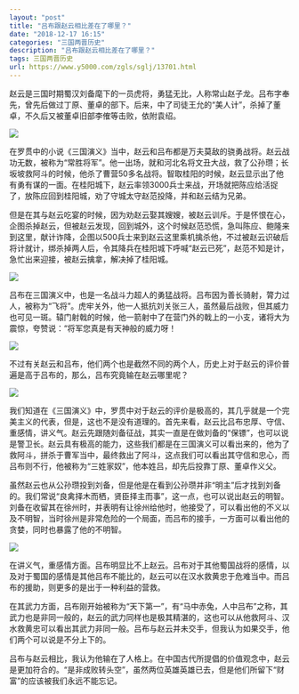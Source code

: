 ```yaml
---
layout: "post"
title: "吕布跟赵云相比差在了哪里？"
date: "2018-12-17 16:15"
categories: "三国两晋历史"
description: "吕布跟赵云相比差在了哪里？"
tags: 三国两晋历史
url: https://www.y5000.com/zgls/sglj/13701.html
---
```






赵云是三国时期蜀汉刘备麾下的一员虎将，勇猛无比，人称常山赵子龙。吕布字奉先，曾先后做过丁原、董卓的部下。后来，中了司徒王允的“美人计”，杀掉了董卓，不久后又被董卓旧部李傕等击败，依附袁绍。

![](https://img.y5000.com/uploads/allimg/170216/8-1F216092911532.jpg)

在罗贯中的小说《三国演义》当中，赵云和吕布都是万夫莫敌的骁勇战将。赵云战功无数，被称为“常胜将军”。他一出场，就和河北名将文丑大战，救了公孙瓒；长坂坡救阿斗的时候，他杀了曹营50多名战将。智取桂阳的时候，赵云显示出了他有勇有谋的一面。在桂阳城下，赵云率领3000兵士来战，开场就把陈应给活捉了，放陈应回到桂阳城，劝了守城太守赵范投降，并和赵云结为兄弟。

但是在其与赵云吃宴的时候，因为劝赵云娶其嫂嫂，被赵云训斥。于是怀恨在心，企图杀掉赵云，但被赵云发现，回到城外，这个时候赵范恐慌，急叫陈应、鲍隆来到这里，献计诈降，企图以500兵士来到赵云这里乘机擒杀他，不过被赵云识破后将计就计，绑杀掉两人后，令其降兵在桂阳城下呼喊“赵云已死”，赵范不知是计，急忙出来迎接，被赵云擒拿，解决掉了桂阳城。

![](https://img.y5000.com/uploads/allimg/170216/8-1F216092921M3.jpg)

吕布在三国演义中，也是一名战斗力超人的勇猛战将。吕布因为善长骑射，膂力过人，被称为“飞将”。虎牢关外，他一人抵抗刘关张三人，虽然最后战败，但其威力也可见一斑。辕门射戟的时候，他一箭射中了在营门外的戟上的一小支，诸将大为震惊，夸赞说：“将军您真是有天神般的威力呀！

![](https://img.y5000.com/uploads/allimg/170216/09342325I-0.jpg)

不过有关赵云和吕布，他们两个也是截然不同的两个人，历史上对于赵云的评价普遍是高于吕布的，那么，吕布究竟输在赵云哪里呢？

![](https://img.y5000.com/uploads/allimg/170216/0934233452-1.jpg)

我们知道在《三国演义》中，罗贯中对于赵云的评价是极高的，其几乎就是一个完美主义的代表，但是，这也不是没有道理的。首先来看，赵云比吕布忠厚、守信、重感情，讲义气。赵云先跟随刘备征战，其实一直是在做刘备的“保镖”，也可以说是警卫长。赵云具有极高的能力，这些我们都是在三国演义可以看出来的，他为了救阿斗，拼杀于曹军当中，最终救出了阿斗，这点我们可以看出其守信和忠心，而吕布则不行，他被称为“三姓家奴”，他本姓吕，却先后投靠丁原、董卓作义父。

虽然赵云也从公孙瓒投到刘备，但是他是在看到公孙瓒并非“明主”后才找到刘备的。我们常说“良禽择木而栖，贤臣择主而事”，这一点，也可以说出赵云的明智。刘备在收留其在徐州时，并表明有让徐州给他时，他接受了，可以看出他的不义以及不明智，当时徐州是非常危险的一个局面，而吕布的接手，一方面可以看出他的贪婪，同时也暴露了他的不明智。

![](https://img.y5000.com/uploads/allimg/170216/8-1F216092934V6.jpg)

在讲义气，重感情方面。吕布明显比不上赵云。吕布对于其他蜀国战将的感情，以及对于蜀国的感情是其他吕布不能比的，赵云可以在汉水救黄忠于危难当中。而吕布的援助，则更多的是出于一种利益的营救。

在其武力方面，吕布刚开始被称为“天下第一”，有“马中赤兔，人中吕布”之称，其武力也是非同一般的，赵云的武力同样也是极其精湛的，这也可以从他救阿斗、汉水救黄忠可以看出其武力非同一般。吕布与赵云并未交手，但我认为如果交手，他们两个可以说是不分上下的。

吕布与赵云相比，我认为他输在了人格上。在中国古代所提倡的价值观念中，赵云是更加符合的。“是非成败转头空”，虽然两位英雄英雄已去，但是他们所留下“财富”的应该被我们永远不能忘记。
